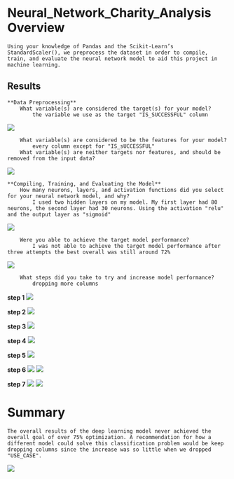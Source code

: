 # Neural_Network_Charity_Analysis Overview
	Using your knowledge of Pandas and the Scikit-Learn’s StandardScaler(), we preprocess the dataset in order to compile, train, and evaluate the neural network model to aid this project in machine learning.

## Results
	**Data Preprocessing**
		What variable(s) are considered the target(s) for your model?
			the variable we use as the target "IS_SUCCESSFUL" column
![](Resources/images/deliverable1_2.png)

		What variable(s) are considered to be the features for your model?
			every column except for "IS_sUCCESSFUL"
		What variable(s) are neither targets nor features, and should be removed from the input data?
		
![](Resources/images/deliverable1.png)		

	**Compiling, Training, and Evaluating the Model**
		How many neurons, layers, and activation functions did you select for your neural network model, and why?
			I used two hidden layers on my model. My first layer had 80 neurons, the second layer had 30 neurons. Using the activation "relu" and the output layer as "sigmoid"
			
![](Resources/images/deliverable2.png)

		Were you able to achieve the target model performance?
			I was not able to achieve the target model performance after three attempts the best overall was still around 72%

![](Resources/images/deliverable2_2.png)

		What steps did you take to try and increase model performance?
			dropping more columns
**step 1**
![](Resources/images/deliverable3.png)

**step 2**
![](Resources/images/deliverable3_1.png)

**step 3**
![](Resources/images/deliverable3_2.png)

**step 4**
![](Resources/images/deliverable3_3.png)

**step 5**
![](Resources/images/deliverable4.png)

**step 6**
![](Resources/images/deliverable4_2.png)
![](Resources/images/deliverable4_2_1.png)

**step 7**
![](Resources/images/deliverable4_3.png)
![](Resources/images/deliverable4_3_1.png)
			
# Summary
	The overall results of the deep learning model never achieved the overall goal of over 75% optimization. A recommendation for how a different model could solve this classification problem would be keep dropping columns since the increase was so little when we dropped "USE_CASE".
	
![](Resources/images/summary.png)
